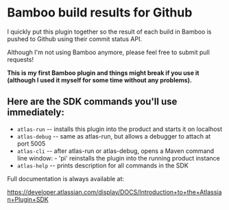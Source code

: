 # Bamboo build results for Github

I quickly put this plugin together so the result of each build in Bamboo is pushed to Github using their commit status API.

Although I'm not using Bamboo anymore, please feel free to submit pull requests!

**This is my first Bamboo plugin and things might break if you use it (although I used it myself for some time without any problems).**

## Here are the SDK commands you'll use immediately:

* `atlas-run`   -- installs this plugin into the product and starts it on localhost
* `atlas-debug` -- same as atlas-run, but allows a debugger to attach at port 5005
* `atlas-cli`   -- after atlas-run or atlas-debug, opens a Maven command line window:
                 - 'pi' reinstalls the plugin into the running product instance
* `atlas-help`  -- prints description for all commands in the SDK

Full documentation is always available at:

https://developer.atlassian.com/display/DOCS/Introduction+to+the+Atlassian+Plugin+SDK
